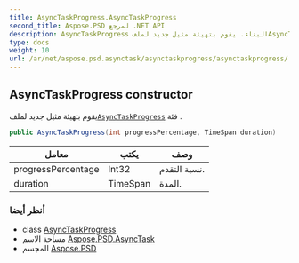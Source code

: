 ```yaml
---
title: AsyncTaskProgress.AsyncTaskProgress
second_title: Aspose.PSD لمرجع .NET API
description: AsyncTaskProgress البناء. يقوم بتهيئة مثيل جديد لملفAsyncTaskProgress فئة .
type: docs
weight: 10
url: /ar/net/aspose.psd.asynctask/asynctaskprogress/asynctaskprogress/
---
```

## AsyncTaskProgress constructor

يقوم بتهيئة مثيل جديد لملف[`AsyncTaskProgress`](../) فئة .

```csharp
public AsyncTaskProgress(int progressPercentage, TimeSpan duration)
```

| معامل | يكتب | وصف |
| --- | --- | --- |
| progressPercentage | Int32 | نسبة التقدم. |
| duration | TimeSpan | المدة. |

### أنظر أيضا

* class [AsyncTaskProgress](../)
* مساحة الاسم [Aspose.PSD.AsyncTask](../../asynctaskprogress/)
* المجسم [Aspose.PSD](../../../)


